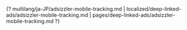 {? multilang/ja-JP/adsizzler-mobile-tracking.md | localized/deep-linked-ads/adsizzler-mobile-tracking.md | pages/deep-linked-ads/adsizzler-mobile-tracking.md ?}
